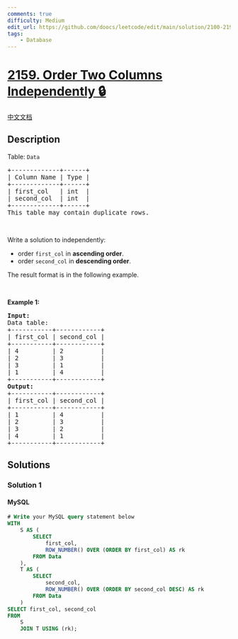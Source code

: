 ```yaml
---
comments: true
difficulty: Medium
edit_url: https://github.com/doocs/leetcode/edit/main/solution/2100-2199/2159.Order%20Two%20Columns%20Independently/README_EN.md
tags:
    - Database
---
```


<!-- problem:start -->

# [2159. Order Two Columns Independently 🔒](https://leetcode.com/problems/order-two-columns-independently)

[中文文档](/solution/2100-2199/2159.Order%20Two%20Columns%20Independently/README.md)

## Description

<!-- description:start -->

<p>Table: <code>Data</code></p>

<pre>
+-------------+------+
| Column Name | Type |
+-------------+------+
| first_col   | int  |
| second_col  | int  |
+-------------+------+
This table may contain duplicate rows.
</pre>

<p>&nbsp;</p>

<p>Write a solution to independently:</p>

<ul>
	<li>order <code>first_col</code> in <strong>ascending order</strong>.</li>
	<li>order <code>second_col</code> in <strong>descending order</strong>.</li>
</ul>

<p>The result format is in the following example.</p>

<p>&nbsp;</p>
<p><strong class="example">Example 1:</strong></p>

<pre>
<strong>Input:</strong> 
Data table:
+-----------+------------+
| first_col | second_col |
+-----------+------------+
| 4         | 2          |
| 2         | 3          |
| 3         | 1          |
| 1         | 4          |
+-----------+------------+
<strong>Output:</strong> 
+-----------+------------+
| first_col | second_col |
+-----------+------------+
| 1         | 4          |
| 2         | 3          |
| 3         | 2          |
| 4         | 1          |
+-----------+------------+
</pre>

<!-- description:end -->

## Solutions

<!-- solution:start -->

### Solution 1

<!-- tabs:start -->

#### MySQL

```sql
# Write your MySQL query statement below
WITH
    S AS (
        SELECT
            first_col,
            ROW_NUMBER() OVER (ORDER BY first_col) AS rk
        FROM Data
    ),
    T AS (
        SELECT
            second_col,
            ROW_NUMBER() OVER (ORDER BY second_col DESC) AS rk
        FROM Data
    )
SELECT first_col, second_col
FROM
    S
    JOIN T USING (rk);
```

<!-- tabs:end -->

<!-- solution:end -->

<!-- problem:end -->
